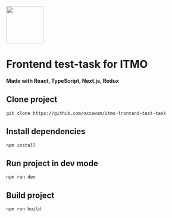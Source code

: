 <img src='https://user-images.githubusercontent.com/63160594/206897763-ae44cd6c-629f-4fcb-bc38-c39742e51c90.png' width='100'>

# Frontend test-task for ITMO
**Made with React, TypeScript, Next.js, Redux**

## Clone project
```
git clone https://github.com/oxxawsm/itmo-frontend-test-task
```

## Install dependencies
```
npm install
```

## Run project in dev mode
```
npm run dev
```

## Build project
```
npm run build
```